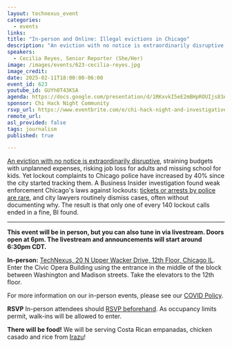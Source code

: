 ```yaml
---
layout: technexus_event
categories:
  - events
links: 
title: "In-person and Online: Illegal evictions in Chicago"
description: "An eviction with no notice is extraordinarily disruptive, straining budgets with unplanned expenses, risking job loss for adults and missing school for kids. Yet lockout complaints to Chicago police have increased by 40% since the city started tracking them. A Business Insider investigation found weak enforcement Chicago's laws against lockouts: tickets or arrests by police are rare, and city lawyers routinely dismiss cases, often without documenting why. The result is that only one of every 140 lockout calls ended in a fine, BI found."
speakers:
  - Cecilia Reyes, Senior Reporter (She/Her)
image: /images/events/623-cecilia-reyes.jpg
image_credit: 
date: 2025-02-11T18:00:00-06:00
event_id: 623
youtube_id: GUYh0T43KSA
agenda: https://docs.google.com/presentation/d/1RKxvkI5eE2mBHpROUIjs83Aeh9-DnUATEUSDPDuCADc/edit#slide=id.g121c7120608_0_0
sponsor: Chi Hack Night Community
rsvp_url: https://www.eventbrite.com/e/chi-hack-night-and-investigative-reporters-editors-tickets-1215727356249?aff=oddtdtcreator
remote_url: 
asl_provided: false
tags: journalism
published: true

---
```


[An eviction with no notice is extraordinarily disruptive](https://www.businessinsider.com/illegal-wrongful-evictions-law-enforcement-police-court-2024-7), straining budgets with unplanned expenses, risking job loss for adults and missing school for kids. Yet lockout complaints to Chicago police have increased by 40% since the city started tracking them. A Business Insider investigation found weak enforcement Chicago's laws against lockouts: [tickets or arrests by police are rare](https://www.businessinsider.com/landlord-illegal-lockout-court-tenant-2024-7), and city lawyers routinely dismiss cases, often without documenting why. The result is that only one of every 140 lockout calls ended in a fine, BI found.

---

**This event will be in person, but you can also tune in via livestream. Doors open at 6pm. The livestream and announcements will start around 6:30pm CDT.**

**In-person:** <a href='https://www.google.com/maps/place/TechNexus+Venture+Collaborative/@41.8835673,-87.6394085,17z/data=!3m1!4b1!4m5!3m4!1s0x880e2d5be57f04c5:0xa87e47e177660090!8m2!3d41.8835673!4d-87.6372198'>TechNexus, 20 N Upper Wacker Drive, 12th Floor, Chicago IL</a>. Enter the Civic Opera Building using the entrance in the middle of the block between Washington and Madison streets. Take the elevators to the 12th floor.

For more information on our in-person events, please see our [COVID Policy](/blog/2022/09/09/our-covid-19-policy.html). 

**RSVP** In-person attendees should [RSVP beforehand]({{page.rsvp_url}}). As occupancy limits permit, walk-ins will be allowed to enter.

**There will be food!** We will be serving Costa Rican empanadas, chicken casado and rice from [Irazu](https://www.irazuchicago.com/)!
